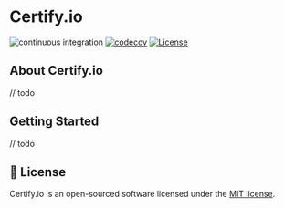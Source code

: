 # Certify.io

![continuous integration](https://github.com/jefflssantos/certify/actions/workflows/continuous_integration.yml/badge.svg)
[![codecov](https://codecov.io/gh/jefflssantos/certify/branch/main/graph/badge.svg?token=TBGUEQJWK2)](https://codecov.io/gh/jefflssantos/certify)
[![License](http://poser.pugx.org/jefflssantos/certify/license)](https://packagist.org/packages/jefflssantos/certify)

## About Certify.io

// todo

## Getting Started

// todo

## 📖 License

Certify.io is an open-sourced software licensed under the [MIT license](LICENSE.md).
